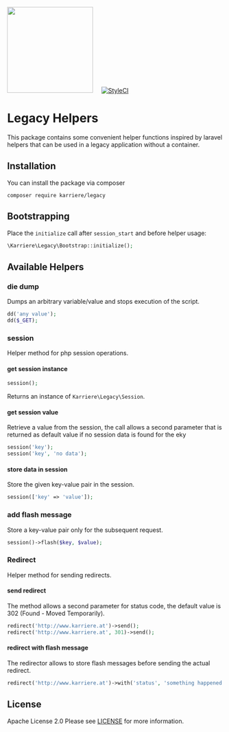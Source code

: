 <a href="https://www.karriere.at/" target="_blank"><img width="200" src="http://www.karriere.at/images/layout/katlogo.svg"></a>
<span>&nbsp;&nbsp;&nbsp;</span>
[![StyleCI](https://styleci.io/repos/83349380/shield?branch=master)](https://styleci.io/repos/83349380)

# Legacy Helpers
This package contains some convenient helper functions inspired by laravel helpers that can be used in a legacy application without a container.
## Installation
You can install the package via composer

```
composer require karriere/legacy
```

## Bootstrapping
Place the `initialize` call after `session_start` and before helper usage:
```php
\Karriere\Legacy\Bootstrap::initialize();
```

## Available Helpers
### die dump
Dumps an arbitrary variable/value and stops execution of the script.
```php
dd('any value');
dd($_GET);
```

### session
Helper method for php session operations. 
#### get session instance
```php
session();
```
Returns an instance of `Karriere\Legacy\Session`.

#### get session value
Retrieve a value from the session, the call allows a second parameter that is returned as default value if no 
session data is found for the eky
```php
session('key');
session('key', 'no data');
```

#### store data in session
Store the given key-value pair in the session.
```php
session(['key' => 'value']);
```

### add flash message
Store a key-value pair only for the subsequent request. 
```php
session()->flash($key, $value);
```

### Redirect
Helper method for sending redirects.
#### send redirect
The method allows a second parameter for status code, the default value is 302 (Found - Moved Temporarily).
```php
redirect('http://www.karriere.at')->send();
redirect('http://www.karriere.at', 301)->send();
```

#### redirect with flash message
The redirector allows to store flash messages before sending the actual redirect.
```php
redirect('http://www.karriere.at')->with('status', 'something happened')->send();
```

## License

Apache License 2.0 Please see [LICENSE](LICENSE) for more information.
